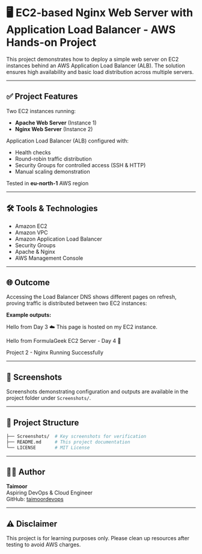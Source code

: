 # 🖥️ EC2-based Nginx Web Server with Application Load Balancer - AWS Hands-on Project

This project demonstrates how to deploy a simple web server on EC2 instances behind an AWS Application Load Balancer (ALB). The solution ensures high availability and basic load distribution across multiple servers.

---

## ✅ Project Features

Two EC2 instances running:

- **Apache Web Server** (Instance 1)
- **Nginx Web Server** (Instance 2)

Application Load Balancer (ALB) configured with:

- Health checks
- Round-robin traffic distribution
- Security Groups for controlled access (SSH & HTTP)
- Manual scaling demonstration

Tested in **eu-north-1** AWS region

---

## 🛠️ Tools & Technologies

- Amazon EC2
- Amazon VPC
- Amazon Application Load Balancer
- Security Groups
- Apache & Nginx
- AWS Management Console

---

## 🌐 Outcome

Accessing the Load Balancer DNS shows different pages on refresh, proving traffic is distributed between two EC2 instances:

**Example outputs:**

Hello from Day 3 ☁️
This page is hosted on my EC2 instance.

Hello from FormulaGeek EC2 Server - Day 4 🚀

Project 2 - Nginx Running Successfully

---

## 📝 Screenshots

Screenshots demonstrating configuration and outputs are available in the project folder under `Screenshots/`.

---

## 📂 Project Structure

```bash
├── Screenshots/  # Key screenshots for verification
├── README.md     # This project documentation 
└── LICENSE       # MIT License 
```
---

## 👨‍💻 Author

**Taimoor**  
Aspiring DevOps & Cloud Engineer  
GitHub: [taimoordevops](https://github.com/taimoordevops)  

---

## ⚠️ Disclaimer

This project is for learning purposes only. Please clean up resources after testing to avoid AWS charges.
